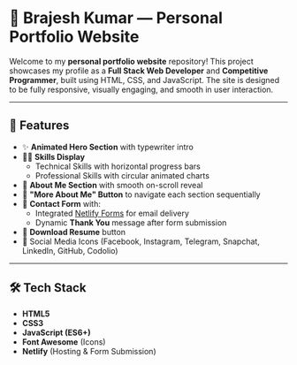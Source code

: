 # 💼 Brajesh Kumar — Personal Portfolio Website

Welcome to my **personal portfolio website** repository! This project showcases my profile as a **Full Stack Web Developer** and **Competitive Programmer**, built using HTML, CSS, and JavaScript. The site is designed to be fully responsive, visually engaging, and smooth in user interaction.

---

## 🚀 Features

- ✨ **Animated Hero Section** with typewriter intro
- 🧑‍💻 **Skills Display**
  - Technical Skills with horizontal progress bars
  - Professional Skills with circular animated charts
- 📜 **About Me Section** with smooth on-scroll reveal
- 🔘 **"More About Me" Button** to navigate each section sequentially
- 📩 **Contact Form** with:
  - Integrated [Netlify Forms](https://docs.netlify.com/forms/setup/) for email delivery
  - Dynamic **Thank You** message after form submission
- 📄 **Download Resume** button
- 🔗 Social Media Icons (Facebook, Instagram, Telegram, Snapchat, LinkedIn, GitHub, Codolio)

---

## 🛠️ Tech Stack

- **HTML5**
- **CSS3**
- **JavaScript (ES6+)**
- **Font Awesome** (Icons)
- **Netlify** (Hosting & Form Submission)


